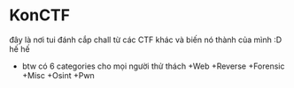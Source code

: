 # KonCTF
đây là nơi tui đánh cắp chall từ các CTF khác và biến nó thành của mình :D hế hế
- btw có 6 categories cho mọi người thử thách
  +Web
  +Reverse
  +Forensic
  +Misc
  +Osint
  +Pwn
